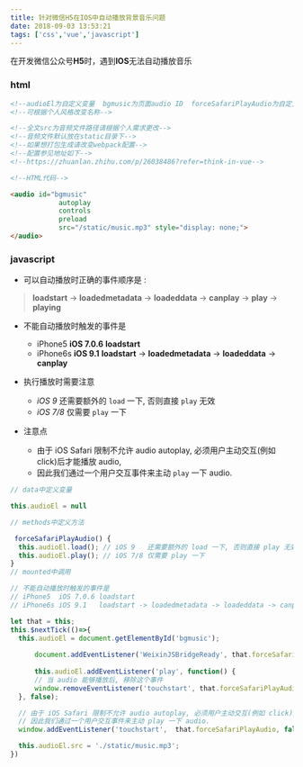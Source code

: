 ```yaml
---
title: 针对微信H5在IOS中自动播放背景音乐问题
date: 2018-09-03 13:53:21
tags: ['css','vue','javascript']
---
```


在开发微信公众号**H5**时，遇到**IOS**无法自动播放音乐

<!--more-->


### html

```html
<!--audioEl为自定义变量  bgmusic为页面audio ID  forceSafariPlayAudio为自定义方法-->
<!--可根据个人风格改变名称-->

<!--全文src为音频文件路径请根据个人需求更改-->
<!--音频文件默认放在static目录下-->
<!--如果想打包生成请改变webpack配置-->
<!--配置参见地址如下-->
<!--https://zhuanlan.zhihu.com/p/26038486?refer=think-in-vue-->

<!--HTML代码-->

<audio id="bgmusic" 
            autoplay
            controls
            preload
            src="/static/music.mp3" style="display: none;">
</audio>
```

### javascript

+ 可以自动播放时正确的事件顺序是 :
 > **loadstart**  -> **loadedmetadata**  -> **loadeddata**  -> **canplay**  -> **play**  -> **playing**

+ 不能自动播放时触发的事件是
  - iPhone5 **iOS 7.0.6**  **loadstart**
  - iPhone6s **iOS 9.1**   **loadstart** -> **loadedmetadata** -> **loadeddata** -> **canplay**

+ 执行播放时需要注意
  - *iOS 9*   还需要额外的 `load` 一下, 否则直接 `play` 无效
  -  *iOS 7/8* 仅需要 `play` 一下
+ 注意点
  - 由于 iOS Safari 限制不允许 audio autoplay, 必须用户主动交互(例如 click)后才能播放 audio,
  - 因此我们通过一个用户交互事件来主动 `play` 一下 audio.

```javascript
// data中定义变量

this.audioEl = null

// methods中定义方法

 forceSafariPlayAudio() {
  this.audioEl.load(); // iOS 9   还需要额外的 load 一下, 否则直接 play 无效
  this.audioEl.play(); // iOS 7/8 仅需要 play 一下
}
// mounted中调用

// 不能自动播放时触发的事件是
// iPhone5  iOS 7.0.6 loadstart
// iPhone6s iOS 9.1   loadstart -> loadedmetadata -> loadeddata -> canplay

let that = this;
this.$nextTick(()=>{
  this.audioEl = document.getElementById('bgmusic');
  
      document.addEventListener('WeixinJSBridgeReady', that.forceSafariPlayAudio, false)
      
      this.audioEl.addEventListener('play', function() {
      // 当 audio 能够播放后, 移除这个事件
      window.removeEventListener('touchstart', that.forceSafariPlayAudio, false);
  }, false);

  // 由于 iOS Safari 限制不允许 audio autoplay, 必须用户主动交互(例如 click)后才能播放 audio,
  // 因此我们通过一个用户交互事件来主动 play 一下 audio.
  window.addEventListener('touchstart',  that.forceSafariPlayAudio, false);

  this.audioEl.src = './static/music.mp3';
})
```